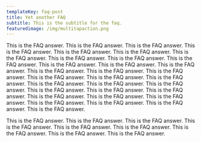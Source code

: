 ```yaml
---
templateKey: faq-post
title: Yet another FAQ
subtitle: This is the subtitle for the faq.
featuredimage: /img/multitapaction.png
---
```

This is the FAQ answer. This is the FAQ answer. This is the FAQ answer. This is the FAQ answer. This is the FAQ answer. This is the FAQ answer. This is the FAQ answer. This is the FAQ answer. This is the FAQ answer. This is the FAQ answer. This is the FAQ answer. This is the FAQ answer. This is the FAQ answer. This is the FAQ answer. This is the FAQ answer. This is the FAQ answer. This is the FAQ answer. This is the FAQ answer. This is the FAQ answer. This is the FAQ answer. This is the FAQ answer. This is the FAQ answer. This is the FAQ answer. This is the FAQ answer. This is the FAQ answer. This is the FAQ answer. This is the FAQ answer. This is the FAQ answer. This is the FAQ answer. This is the FAQ answer. This is the FAQ answer. This is the FAQ answer. 



This is the FAQ answer. This is the FAQ answer. This is the FAQ answer. This is the FAQ answer. This is the FAQ answer. This is the FAQ answer. This is the FAQ answer. This is the FAQ answer. This is the FAQ answer.
